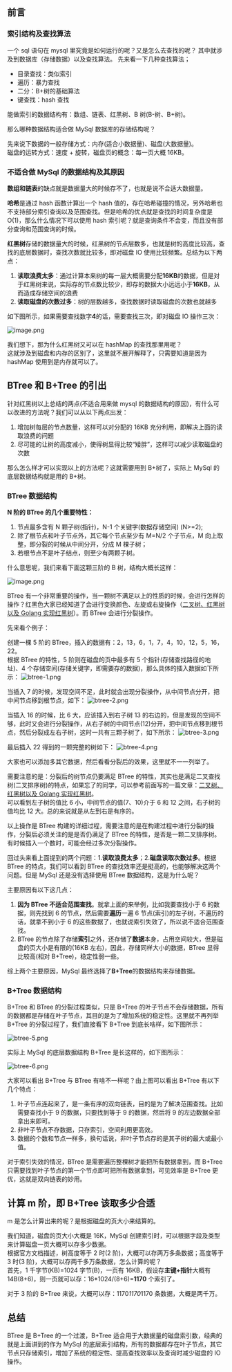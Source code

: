 ## 前言

### 索引结构及查找算法

一个 sql 语句在 mysql 里究竟是如何运行的呢？又是怎么去查找的呢？
其中就涉及到数据库（存储数据）以及查找算法。
先来看一下几种查找算法；

- 目录查找：类似索引
- 遍历：暴力查找
- 二分：B+树的基础算法
- 键查找：hash 查找

能做索引的数据结构有：数组、链表、红黑树、B 树(B-树、B+树)。

那么哪种数据结构适合做 MySql 数据库的存储结构呢？

先来说下数据的一般存储方式：内存(适合小数据量)、磁盘(大数据量)。  
磁盘的运转方式：速度 + 旋转，磁盘页的概念：每一页大概 16KB。

### 不适合做 MySql 的数据结构及其原因

**数组和链表**的缺点就是数据量大的时候存不了，也就是说不合适大数据量。

**哈希**是通过 hash 函数计算出一个 hash 值的，存在哈希碰撞的情况，另外哈希也不支持部分索引查询以及范围查找。但是哈希的优点就是查找的时间复杂度是 O(1)，那么什么情况下可以使用 hash 索引呢？就是查询条件不会变，而且没有部分查询和范围查询的时候。

**红黑树**存储的数据量大的时候，红黑树的节点层数多，也就是树的高度比较高，查找的底层数据时，查找次数就比较多，即对磁盘 IO 使用比较频繁。总结为以下两点：

1. **读取浪费太多**：通过计算本来树的每一层大概需要分配**16KB**的数据，但是对于红黑树来说，实际存的节点数比较少，即存的数据大小远远小于**16KB**，从而造成存储空间的浪费
2. **读取磁盘的次数过多**：树的层数越多，查找数据时读取磁盘的次数也就越多

如下图所示，如果需要查找数字**4**的话，需要查找三次，即对磁盘 IO 操作三次：

![image.png](https://p3-juejin.byteimg.com/tos-cn-i-k3u1fbpfcp/18d3ee56283f455d946f266d1d6a5795~tplv-k3u1fbpfcp-watermark.image)

我们想下，那为什么红黑树又可以在 hashMap 的查找那里用呢？  
这就涉及到磁盘和内存的区别了，这里就不展开解释了，只需要知道是因为 hashMap 使用到是内存就可以了。

## BTree 和 B+Tree 的引出

针对红黑树以上总结的两点(不适合用来做 mysql 的数据结构的原因)，有什么可以改进的方法呢？我们可以从以下两点出发：

1. 增加树每层的节点数量，这样可以对分配的 16KB 充分利用，即解决上面的读取浪费的问题
2. 尽可能的让树的高度减小，使得树显得比较“矮胖”，这样可以减少读取磁盘的次数

那么怎么样才可以实现以上的方法呢？这就需要用到 B+树了，实际上 MySql 的底层数据结构就是用的 B+树。

### BTree 数据结构

**N 阶的 BTree 的几个重要特性：**

1. 节点最多含有 N 颗子树(指针)，N-1 个关键字(数据存储空间) (N>=2);
2. 除了根节点和叶子节点外，其它每个节点至少有 M=N/2 个子节点，M 向上取整，即分裂的时候从中间分开，分成 M 棵子树；
3. 若根节点不是叶子结点，则至少有两颗子树。

什么意思呢，我们来看下面这颗三阶的 B 树，结构大概长这样：

![image.png](https://p1-juejin.byteimg.com/tos-cn-i-k3u1fbpfcp/03f3ec0310074e018e8d58eeca737094~tplv-k3u1fbpfcp-watermark.image)

BTree 有一个非常重要的操作，当一颗树不满足以上的性质的时候，会进行怎样的操作？红黑色大家已经知道了会进行变换颜色、左旋或右旋操作（[二叉树、红黑树以及 Golang 实现红黑树](https://juejin.cn/post/6956608574726340639)）。而 BTree 会进行分裂操作。

先来看个例子：

创建一棵 5 阶的 BTree，插入的数据有：2，13，6，1，7，4，10，12，5，16，22。  
根据 BTree 的特性，5 阶则在磁盘的页中最多有 5 个指针(存储查找路径的地址)、4 个存储空间(存储关键字，即需要存的数据)，那么具体的插入数据如下所示：
![btree-1.png](https://p9-juejin.byteimg.com/tos-cn-i-k3u1fbpfcp/450114b9cbe0401b80f4885ef86b9b0e~tplv-k3u1fbpfcp-watermark.image)

当插入 7 的时候，发现空间不足，此时就会出现分裂操作，从中间节点分开，把中间节点移到根节点，如下：
![btree-2.png](https://p1-juejin.byteimg.com/tos-cn-i-k3u1fbpfcp/8f5dc1fe23e34f3d8df3ab46da5e5d99~tplv-k3u1fbpfcp-watermark.image)

当插入 16 的时候，比 6 大，应该插入到右子树 13 的右边的，但是发现的空间不够，此时又会进行分裂操作，从右子树的中间节点(12)分开，把中间节点移到根节点，然后分裂成左右子树，这时一共有三颗子树了，如下所示：
![btree-3.png](https://p6-juejin.byteimg.com/tos-cn-i-k3u1fbpfcp/170833c01f9c481da57e2a9850165101~tplv-k3u1fbpfcp-watermark.image)

最后插入 22 得到的一颗完整的树如下：
![btree-4.png](https://p6-juejin.byteimg.com/tos-cn-i-k3u1fbpfcp/7c435826d4e2420db59a442ad5c73829~tplv-k3u1fbpfcp-watermark.image)

大家也可以添加多其它数据，然后看看分裂后的效果，这里就不一一列举了。

需要注意的是：分裂后的树节点仍要满足 BTree 的特性，其实也是满足二叉查找树(二叉排序树)的特点，如果忘了的同学，可以参考前面写的一篇文章：[二叉树、红黑树以及 Golang 实现红黑树](https://juejin.cn/post/6956608574726340639)。  
可以看到左子树的值比 6 小，中间节点的值(7、10)介于 6 和 12 之间，右子树的值均比 12 大。总的来说就是从左到右是有序的。

以上操作是 BTree 构建的详细过程，需要注意的是在构建过程中进行分裂的操作，分裂后必须关注的是是否仍满足了 BTree 的特性，是否是一颗二叉排序树。有时候插入一个数时，可能会经过多次分裂操作。

回过头来看上面提到的两个问题：1.**读取浪费太多**；2.**磁盘读取次数过多**。根据 BTree 的特点，我们可以看到 BTree 的查找效率还是挺高的，也能够解决这两个问题。但是 MySql 还是没有选择使用 BTree 数据结构，这是为什么呢？

主要原因有以下这几点：

1. **因为 BTree 不适合范围查找**。就拿上面的来举例，比如我要查找小于 6 的数据，则先找到 6 的节点，然后需要**遍历**一遍 6 节点(索引)的左子树，不遍历的话，就拿不到小于 6 的这些数据了，也就说索引失效了，所以说不适合范围查找。
2. BTree 的节点除了存储**索引**之外，还存储了**数据**本身，占用空间较大，但是磁盘的页大小是有限的(16KB 左右)，因此，存储同样大小的数据，BTree 显得比较高(相对 B+Tree)，稳定性弱一些。

综上两个主要原因，MySql 最终选择了**B+Tree**的数据结构来存储数据。

### B+Tree 数据结构

B+Tree 和 BTree 的分裂过程类似，只是 B+Tree 的叶子节点不会存储数据，所有的数据都是存储在叶子节点，其目的是为了增加系统的稳定性。这里就不再列举 B+Tree 的分裂过程了，我们直接看下 B+Tree 到底长啥样，如下图所示：

![btree-5.png](https://p6-juejin.byteimg.com/tos-cn-i-k3u1fbpfcp/1cd1300bbeed477fa4da6a2ac9590b46~tplv-k3u1fbpfcp-watermark.image)

实际上 MySql 的底层数据结构 B+Tree 是长这样的，如下图所示：

![btree-6.png](https://p6-juejin.byteimg.com/tos-cn-i-k3u1fbpfcp/2bd5659ebee04575bf601d44842c2124~tplv-k3u1fbpfcp-watermark.image)

大家可以看出 B+Tree 与 BTree 有啥不一样呢？由上图可以看出 B+Tree 有以下几个特点：

1. 叶子节点连起来了，是一条有序的双向链表，目的是为了解决范围查找。比如需要查找小于 9 的数据，只要找到等于 9 的数据，然后将 9 的左边数据全部拿出来即可。
2. 非叶子节点不存数据，只存索引，空间利用更高效。
3. 数据的个数和节点一样多，换句话说，非叶子节点存的是其子树的最大或最小值。

对于索引失效的情况，BTree 是需要遍历整棵树才能把所有数据拿到，而 B+Tree 只需要找到叶子节点的第一个节点即可把所有数据拿到，可见效率是 B+Tree 更优，这就是双向链表的妙用。

## 计算 m 阶，即 B+Tree 该取多少合适

m 是怎么计算出来的呢？是根据磁盘的页大小来结算的。

我们知道，磁盘的页大小大概是 16K，MySql 创建索引时，可以根据字段及类型来计算磁盘一页大概可以存多少数据。  
根据官方文档描述，树高度等于 2 时(2 阶)，大概可以存两万多条数据；高度等于 3 时(3 阶)，大概可以存两千多万条数据，怎么计算的呢？  
首先，1 千字节(KB)=1024 字节(B)，一页有 16KB，假设存**主键+指针**大概有 14B(8+6)，则一页就可以存：16\*1024/(8+6)=**1170** 个索引了。

对于 3 阶的 B+Tree 来说，大概可以存：1170*1170*1170 条数据，大概是两千万。

## 总结

BTree 是 B+Tree 的一个过渡，B+Tree 适合用于大数据量的磁盘索引数，经典的就是上面讲到的作为 MySql 的底层索引结构，所有的数据都存在叶子节点，其它节点只存储索引，增加了系统的稳定性、提高查找效率以及查询时减少磁盘的 IO 操作。
